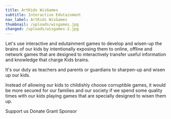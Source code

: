 ```yaml
---
title: ArtKids WisGames
subtitle: Interactive Edutainment
nav_label: ArtKids WisGames
thumbnail: /uploads/wisgames.jpg
changed: /uploads/wisgames-2.jpg
---
```

Let's use interactive and edutainment games to develop and wisen-up the brains of our kids by intentionally exposing them to online, offline and network games that are designed to interactively transfer useful information and knowledge that charge Kids brains.

It's our duty as teachers and parents or guardians to sharpen-up and wisen up our kids. 

Instead of allowing our kids to childishly choose corruptible games, it would be more secured for our families and our society if we spend some quality times with our kids playing games that are specially designed to wisen them up.

Support us
Donate
Grant
Sponsor